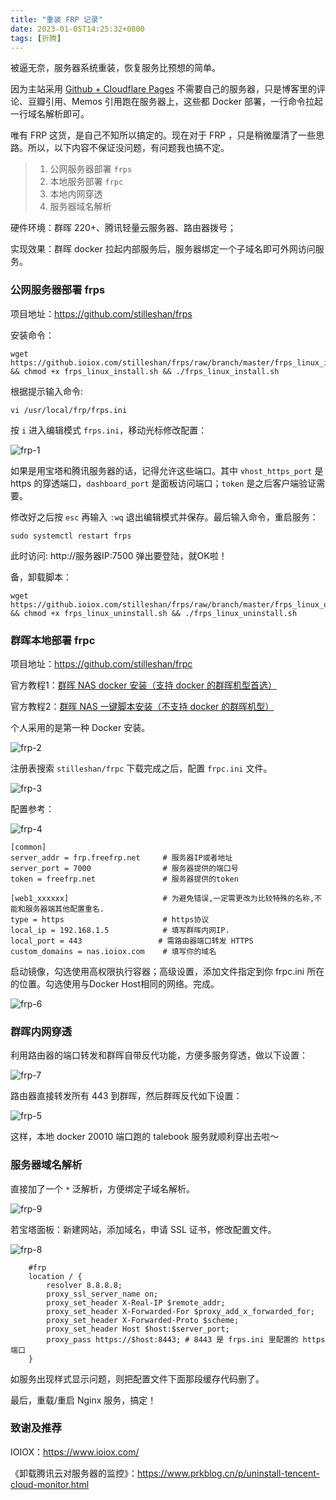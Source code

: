 ```yaml
---
title: "重装 FRP 记录"
date: 2023-01-05T14:25:32+0800
tags: [折腾]
---
```


被逼无奈，服务器系统重装，恢复服务比预想的简单。

因为主站采用 [Github + Cloudflare Pages](https://immmmm.com/hi-cloudflare/) 不需要自己的服务器，只是博客里的评论、豆瓣引用、Memos 引用跑在服务器上，这些都 Docker 部署，一行命令拉起一行域名解析即可。

唯有 FRP 这货，是自己不知所以搞定的。现在对于 FRP ，只是稍微厘清了一些思路。所以，以下内容不保证没问题，有问题我也搞不定。

> 1. 公网服务器部署 `frps`
> 2. 本地服务部署 `frpc`
> 3. 本地内网穿透
> 4. 服务器域名解析

<!--more-->

硬件环境：群晖 220+、腾讯轻量云服务器、路由器拨号；

实现效果：群晖 docker 拉起内部服务后，服务器绑定一个子域名即可外网访问服务。

### 公网服务器部署 frps

项目地址：<https://github.com/stilleshan/frps>

安装命令：

```
wget https://github.ioiox.com/stilleshan/frps/raw/branch/master/frps_linux_install.sh && chmod +x frps_linux_install.sh && ./frps_linux_install.sh
```

根据提示输入命令:

```
vi /usr/local/frp/frps.ini
```

按 `i` 进入编辑模式 `frps.ini`，移动光标修改配置：

![frp-1](https://r2.immmmm.com/2023/01/frp-1.jpg)

如果是用宝塔和腾讯服务器的话，记得允许这些端口。其中 `vhost_https_port` 是 https 的穿透端口，`dashboard_port` 是面板访问端口；`token` 是之后客户端验证需要。

修改好之后按 `esc` 再输入 `:wq` 退出编辑模式并保存。最后输入命令，重启服务：

```
sudo systemctl restart frps
```

此时访问: http://服务器IP:7500 弹出要登陆，就OK啦！

备，卸载脚本：

```
wget https://github.ioiox.com/stilleshan/frps/raw/branch/master/frps_linux_uninstall.sh && chmod +x frps_linux_uninstall.sh && ./frps_linux_uninstall.sh
```

### 群晖本地部署 frpc

项目地址：<https://github.com/stilleshan/frpc>

官方教程1：[群晖 NAS docker 安装（支持 docker 的群晖机型首选）](https://www.ioiox.com/archives/26.html)

官方教程2：[群晖 NAS 一键脚本安装（不支持 docker 的群晖机型）](https://www.ioiox.com/archives/6.html)

个人采用的是第一种 Docker 安装。

![frp-2](https://r2.immmmm.com/2023/01/frp-2.jpg)

注册表搜索 `stilleshan/frpc` 下载完成之后，配置 `frpc.ini` 文件。

![frp-3](https://r2.immmmm.com/2023/01/frp-3.jpg)

配置参考：

![frp-4](https://r2.immmmm.com/2023/01/frp-4.jpg)

```
[common]
server_addr = frp.freefrp.net     # 服务器IP或者地址
server_port = 7000                # 服务器提供的端口号
token = freefrp.net               # 服务器提供的token

[web1_xxxxxx]                     # 为避免错误,一定需更改为比较特殊的名称,不能和服务器端其他配置重名.
type = https                      # https协议
local_ip = 192.168.1.5            # 填写群晖内网IP.
local_port = 443                 # 需路由器端口转发 HTTPS 
custom_domains = nas.ioiox.com    # 填写你的域名
```

启动镜像，勾选使用高权限执行容器；高级设置，添加文件指定到你  frpc.ini 所在的位置。勾选使用与Docker Host相同的网络。完成。

![frp-6](https://r2.immmmm.com/2023/01/frp-6.jpg)

### 群晖内网穿透

利用路由器的端口转发和群晖自带反代功能，方便多服务穿透，做以下设置：

![frp-7](https://r2.immmmm.com/2023/01/frp-7.jpg)

路由器直接转发所有 443 到群晖，然后群晖反代如下设置： 

![frp-5](https://r2.immmmm.com/2023/01/frp-5.jpg)

这样，本地 docker 20010 端口跑的 talebook 服务就顺利穿出去啦～

### 服务器域名解析

直接加了一个 `*` 泛解析，方便绑定子域名解析。

![frp-9](https://r2.immmmm.com/2023/01/frp-9.jpg)

若宝塔面板：新建网站，添加域名，申请 SSL 证书，修改配置文件。

![frp-8](https://r2.immmmm.com/2023/01/frp-8.jpg)

```
    #frp
    location / {
        resolver 8.8.8.8;
        proxy_ssl_server_name on;
        proxy_set_header X-Real-IP $remote_addr;
        proxy_set_header X-Forwarded-For $proxy_add_x_forwarded_for;
        proxy_set_header X-Forwarded-Proto $scheme;
        proxy_set_header Host $host:$server_port;
        proxy_pass https://$host:8443; # 8443 是 frps.ini 里配置的 https 端口
    }
```

如服务出现样式显示问题，则把配置文件下面那段缓存代码删了。

最后，重载/重启 Nginx 服务，搞定！

### 致谢及推荐

IOIOX：<https://www.ioiox.com/>

《卸载腾讯云对服务器的监控》：<https://www.prkblog.cn/p/uninstall-tencent-cloud-monitor.html>